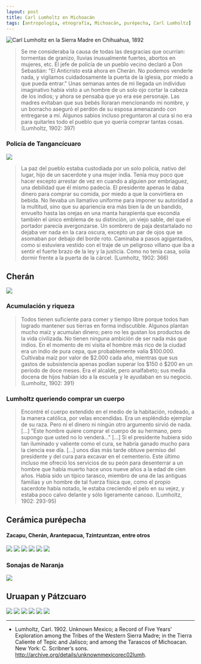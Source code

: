 ```yaml
---
layout: post
title: Carl Lumholtz en Michoacán
tags: [antropología, etnografía, Michoacán, purépecha, Carl Lumholtz]
---
```


![Carl Lumholtz en la Sierra Madre en Chihuahua, 1892](/images/lumholtz-chihuahua.png)

>Se me consideraba la causa de todas las desgracias que ocurrían: tormentas de granizo, lluvias inusualmente fuertes, abortos en mujeres, etc. El jefe de policía de un pueblo vecino declaró a Don Sebastián: "El Anticristo está ahora en Cherán. No podemos venderle nada, y vigilamos cuidadosamente la puerta de la iglesia, por miedo a que pueda entrar." Unas semanas antes de mi llegada un individuo imaginativo había visto a un hombre de un solo ojo cortar la cabeza de los indios; y ahora se pensaba que yo era ese personaje. Las madres evitaban que sus bebés lloraran mencionando mi nombre, y un borracho aseguró el perdón de su esposa amenazando con entregarse a mí. Algunos sabios incluso preguntaron al cura si no era para quitarles todo el pueblo que yo quería comprar tantas cosas. (Lumholtz, 1902: 397)

### Policía de Tangancícuaro
![](/images/policeman-lumholtz.png)
>La paz del pueblo estaba custodiada por un solo policía, nativo del lugar, hijo de un sacerdote y una mujer india. Tenía muy poco que hacer excepto arrestar de vez en cuando a alguien por embriaguez, una debilidad que él mismo padecía. El presidente apenas le daba dinero para comprar su comida, por miedo a que la convirtiera en bebida. No llevaba un llamativo uniforme para imponer su autoridad a la multitud, sino que su apariencia era más bien la de un bandido, envuelto hasta las orejas en una manta harapienta que escondía también el único emblema de su distinción, un viejo sable, del que el portador parecía avergonzarse. Un sombrero de paja destartalado no dejaba ver nada en la cara oscura, excepto un par de ojos que se asomaban por debajo del borde roto. Caminaba a pasos agigantados, como si estuviera vestido con el traje de un peligroso villano que iba a sentir el fuerte brazo de la ley y la justicia. Como no tenía casa, solía dormir frente a la puerta de la cárcel. (Lumholtz, 1902: 366)

## Cherán
![](/images/street-cheran.png)

### Acumulación y riqueza
>Todos tienen suficiente para comer y tiempo libre porque todos han logrado mantener sus tierras en forma indiscutible. Algunos plantan mucho maíz y acumulan dinero; pero no les gustan los productos de la vida civilizada. No tienen ninguna ambición de ser nada más que indios. En el momento de mi visita el hombre más rico de la ciudad era un indio de pura cepa, que probablemente valía $100.000. Cultivaba maíz por valor de $2.000 cada año, mientras que sus gastos de subsistencia apenas podían superar los $150 ó $200 en un período de doce meses. Era el alcalde, pero analfabeto; sus media docena de hijos habían ido a la escuela y le ayudaban en su negocio. (Lumholtz, 1902: 391)

### Lumholtz queriendo comprar un cuerpo
>Encontré el cuerpo extendido en el medio de la habitación, rodeado, a la manera católica, por velas encendidas. Era un espléndido ejemplar de su raza. Pero ni el dinero ni ningún otro argumento sirvió de nada. [...] "Este hombre quiere comprar el cuerpo de su hermano, pero supongo que usted no lo venderá..." [...] Si el presidente hubiera sido tan iluminado y valiente como el cura, se habría ganado mucho para la ciencia ese día. [...] unos días más tarde obtuve permiso del presidente y del cura para excavar en el cementerio. Este último incluso me ofreció los servicios de su peón para desenterrar a un hombre que había muerto hace unos nueve años a la edad de cien años. Había sido un típico tarasco, miembro de una de las antiguas familias y un hombre de tal fuerza física que, como el propio sacerdote había notado, le estaba creciendo el pelo en su vejez, y estaba poco calvo delante y sólo ligeramente canoso. (Lumholtz, 1902: 293-95)

## Cerámica purépecha
#### Zacapu, Cherán, Arantepacua, Tzintzuntzan, entre otros
![](/images/unknownmexicorec02lumh_0457.jpg)
![](/images/unknownmexicorec02lumh_0452.jpg)
![](/images/terracota-bowl.png)
![](/images/unknownmexicorec02lumh_0447.jpg)
![](/images/unknownmexicorec02lumh_0482.jpg)
![](/images/unknownmexicorec02lumh_0484.jpg)

### Sonajas de Naranja
![](/images/unknownmexicorec02lumh_0466.jpg)

## Uruapan y Pátzcuaro
![](/images/unknownmexicorec02lumh_0494.jpg)
![](/images/unknownmexicorec02lumh_0495.jpg)
![](/images/unknownmexicorec02lumh_0497.jpg)
![](/images/unknownmexicorec02lumh_0463.jpg)
![](/images/unknownmexicorec02lumh_0496.jpg)
![](/images/unknownmexicorec02lumh_0503.jpg)

---

- Lumholtz, Carl. 1902. Unknown Mexico; a Record of Five Years’ Exploration among the Tribes of the Western Sierra Madre; in the Tierra Caliente of Tepic and Jalisco; and among the Tarascos of Michoacan. New York: C. Scribner’s sons. http://archive.org/details/unknownmexicorec02lumh.
